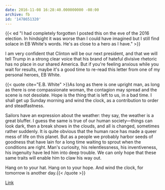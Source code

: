 ```yaml
---
date: 2016-11-08 16:28:40.000000000 -08:00
archive: fb
id: '1478651320'
---
```


{{< ed "I had completely forgotten I posted this on the eve of the 2016 election. In hindsight it was worse than I could have imagined but I still find solace in EB White's words. He's as close to a hero as I have." >}}

I am very confident that Clinton will be our next president, and that we will tell Trump in a strong clear voice that his brand of hateful divisive rhetoric has no place in our shared America. But if you're feeling anxious while you wait for results, maybe it's a good time to re-read this letter from one of my personal heroes, EB White. 

{{< quote cite="E.B. White" >}}As long as there is one upright man, as long as there is one compassionate woman, the contagion may spread and the scene is not desolate. Hope is the thing that is left to us, in a bad time. I shall get up Sunday morning and wind the clock, as a contribution to order and steadfastness.

Sailors have an expression about the weather: they say, the weather is a great bluffer. I guess the same is true of our human society—things can look dark, then a break shows in the clouds, and all is changed, sometimes rather suddenly. It is quite obvious that the human race has made a queer mess of life on this planet. But as a people we probably harbor seeds of goodness that have lain for a long time waiting to sprout when the conditions are right. Man's curiosity, his relentlessness, his inventiveness, his ingenuity have led him into deep trouble. We can only hope that these same traits will enable him to claw his way out.

Hang on to your hat. Hang on to your hope. And wind the clock, for tomorrow is another day.{{< /quote >}}

[Link](http://www.lettersofnote.com/2012/01/wind-clock-for-tomorrow-is-another-day.html)
